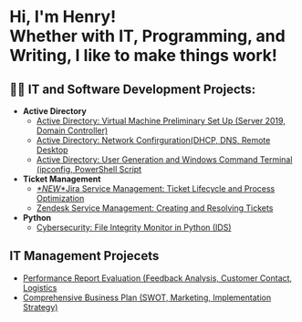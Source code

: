 <h1>Hi, I'm Henry!<br/>Whether with IT, Programming, and Writing, I like to make things work! </h1>

<h2>👨‍💻 IT and Software Development Projects:</h2>

- <b>Active Directory</b>
  - [Active Directory: Virtual Machine Preliminary Set Up (Server 2019, Domain Controller)](https://github.com/henrykim-projects/activedirectory_setup)
  - [Active Directory: Network Confirguration(DHCP, DNS, Remote Desktop](https://github.com/henrykim-projects/activedirectory_config)
  - [Active Directory: User Generation and Windows Command Terminal (ipconfig, PowerShell Script](https://github.com/henrykim-projects/activedirectory_users)
- <b>Ticket Management</b>
  - [*\*NEW*\*Jira Service Management: Ticket Lifecycle and Process Optimization](https://github.com/henrykim-projects/jira_ticketmanagement)
  - [Zendesk Service Management: Creating and Resolving Tickets](https://github.com/henrykim-projects/zendesk_ticketmanagement)
- <b>Python</b>
  - [Cybersecurity: File Integrity Monitor in Python (IDS)](https://github.com/henrykim-projects/file_integrity_monitor)

<h2>IT Management Projecets</h2>

- [Performance Report Evaluation (Feedback Analysis, Customer Contact, Logistics](https://github.com/henrykim-projects/d361_hskim)
- [Comprehensive Business Plan (SWOT, Marketing, Implementation Strategy)](https://github.com/henrykim-projects/qft_capstone_hskim)





